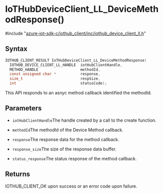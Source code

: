 # IoTHubDeviceClient_LL_DeviceMethodResponse()

\#include "[azure-iot-sdk-c/iothub_client/inc/iothub_device_client_ll.h](../iot-c-ref-iothub-device-client-ll-h.md)"  

## Syntax

```C
IOTHUB_CLIENT_RESULT IoTHubDeviceClient_LL_DeviceMethodResponse(
  IOTHUB_DEVICE_CLIENT_LL_HANDLE  iotHubClientHandle,
  METHOD_HANDLE                   methodId,
  const unsigned char *           response,
  size_t                          respSize,
  int                             statusCode);
```

This API responds to an asnyc method callback identified the methodId.

## Parameters
* `iotHubClientHandle`The handle created by a call to the create function. 

* `methodId`The methodId of the Device Method callback. 

* `response`The response data for the method callback. 

* `response_size`The size of the response data buffer. 

* `status_response`The status response of the method callback.

## Returns
IOTHUB_CLIENT_OK upon success or an error code upon failure.


